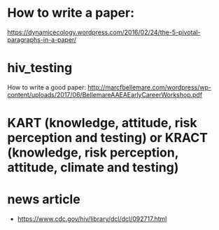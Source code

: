 # How to write a paper:
https://dynamicecology.wordpress.com/2016/02/24/the-5-pivotal-paragraphs-in-a-paper/

# hiv_testing
How to write a good paper: http://marcfbellemare.com/wordpress/wp-content/uploads/2017/06/BellemareAAEAEarlyCareerWorkshop.pdf

# KART (knowledge, attitude, risk perception and testing)  or KRACT (knowledge, risk perception, attitude, climate and testing)


# news article
- https://www.cdc.gov/hiv/library/dcl/dcl/092717.html 
